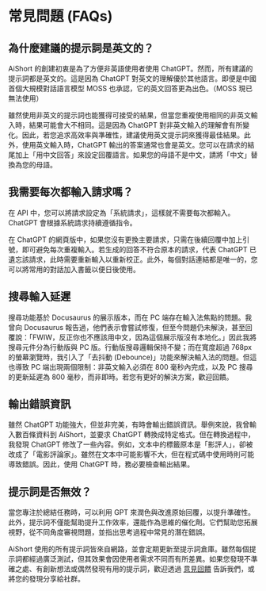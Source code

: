 # 常見問題 (FAQs)

## 為什麼建議的提示詞是英文的？

AiShort 的創建初衷是為了方便非英語使用者使用 ChatGPT。然而，所有建議的提示詞都是英文的。這是因為 ChatGPT 對英文的理解優於其他語言。即便是中國首個大規模對話語言模型 MOSS 也承認，它的英文回答更為出色。（MOSS 現已無法使用）

雖然使用非英文的提示詞也能獲得可接受的結果，但當您重複使用相同的非英文輸入時，結果可能會大不相同。這是因為 ChatGPT 對非英文輸入的理解會有所變化。因此，若您追求高效率與準確性，建議使用英文提示詞來獲得最佳結果。此外，使用英文輸入時，ChatGPT 輸出的答案通常也會是英文。您可以在請求的結尾加上「用中文回答」來設定回覆語言。如果您的母語不是中文，請將「中文」替換為您的母語。

## 我需要每次都輸入請求嗎？

在 API 中，您可以將請求設定為「系統請求」，這樣就不需要每次都輸入。ChatGPT 會根據系統請求持續遵循指令。

在 ChatGPT 的網頁版中，如果您沒有更換主要請求，只需在後續回覆中加上引號，即可避免每次重複輸入。若生成的回答不符合原本的請求，代表 ChatGPT 已遺忘該請求，此時需要重新輸入以重新校正。此外，每個對話連結都是唯一的，您可以將常用的對話加入書籤以便日後使用。

## 搜尋輸入延遲

搜尋功能基於 Docusaurus 的展示版本，而在 PC 端存在輸入法焦點的問題。我曾向 Docusaurus 報告過，他們表示會嘗試修復，但至今問題仍未解決，甚至回覆說：「FWIW，反正你也不應該用中文，因為這個展示版沒有本地化。」因此我將搜尋元件分為行動版與 PC 版。行動版搜尋邏輯保持不變；而在寬度超過 768px 的螢幕瀏覽時，我引入了「去抖動 (Debounce)」功能來解決輸入法的問題。但這也導致 PC 端出現兩個限制：非英文輸入必須在 800 毫秒內完成，以及 PC 搜尋的更新延遲為 800 毫秒，而非即時。若您有更好的解決方案，歡迎回饋。

## 輸出錯誤資訊

雖然 ChatGPT 功能強大，但並非完美，有時會輸出錯誤資訊。舉例來說，我曾輸入數百條資料到 AiShort，並要求 ChatGPT 轉換成特定格式。但在轉換過程中，我發現 ChatGPT 修改了一些內容。例如，文本中的標籤原本是「影評人」，卻被改成了「電影評論家」。雖然在文本中可能影響不大，但在程式碼中使用時則可能導致錯誤。因此，使用 ChatGPT 時，務必要檢查輸出結果。

## 提示詞是否無效？

當您專注於總結任務時，可以利用 GPT 來潤色與改進原始回覆，以提升準確性。此外，提示詞不僅能幫助提升工作效率，還能作為思維的催化劑。它們幫助您拓展視野，從不同角度審視問題，並指出思考過程中常見的潛在錯誤。

AiShort 使用的所有提示詞皆來自網路，並會定期更新至提示詞倉庫。雖然每個提示詞都經過廣泛測試，但其效果會因使用者需求不同而有所差異。如果您發現不準確之處、有創新想法或偶然發現有用的提示詞，歡迎透過 [意見回饋](/feedback) 告訴我們，或將您的發現分享給社群。
